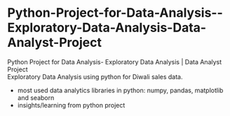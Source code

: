# Python-Project-for-Data-Analysis--Exploratory-Data-Analysis-Data-Analyst-Project
Python Project for Data Analysis- Exploratory Data Analysis | Data Analyst Project
<br>
Exploratory Data Analysis using python for Diwali sales data.
- most used data analytics libraries in python: numpy, pandas, matplotlib and seaborn
- insights/learning from python project 
